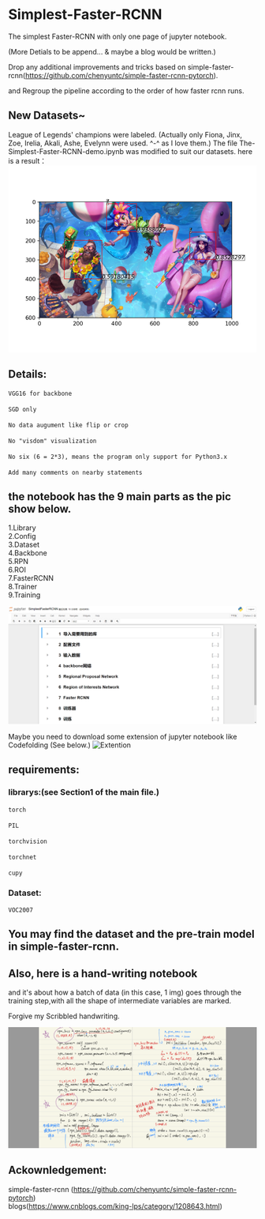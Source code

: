 # Simplest-Faster-RCNN
The simplest Faster-RCNN with only one page of jupyter notebook.

(More Detials to be append... & maybe a blog would be written.)

Drop any additional improvements and tricks based on simple-faster-rcnn(https://github.com/chenyuntc/simple-faster-rcnn-pytorch).

and Regroup the pipeline according to the order of how faster rcnn runs.

## New Datasets~
League of Legends' champions were labeled. (Actually only Fiona, Jinx, Zoe, Irelia, Akali, Ashe, Evelynn were used. ^-^ as I love them.)
The file The-Simplest-Faster-RCNN-demo.ipynb was modified to suit our datasets. here is a result：
![result](https://github.com/cmd23333/The-Simplest-Faster-RCNN/blob/master/imgs/result.png)

## Details:

    VGG16 for backbone

    SGD only
    
    No data augument like flip or crop
    
    No "visdom" visualization
    
    No six (6 = 2*3), means the program only support for Python3.x
    
    Add many comments on nearby statements
     
## the notebook has the 9 main parts as the pic show below.

1.Library<br>
2.Config<br>
3.Dataset<br>
4.Backbone<br>
5.RPN<br>
6.ROI<br>
7.FasterRCNN<br>
8.Trainer<br>
9.Training<br>

![notebook](https://github.com/cmd23333/The-Simplest-Faster-RCNN/blob/master/imgs/fileLook.png)


Maybe you need to download some extension of jupyter notebook like Codefolding (See below.)
![Extention](https://images.gitee.com/uploads/images/2020/0325/211646_78e5f010_5361668.png)
## requirements:

### librarys:(see Section1 of the main file.)

    torch
    
    PIL
    
    torchvision
    
    torchnet
    
    cupy

### Dataset:

    VOC2007

## You may find the dataset and the pre-train model in simple-faster-rcnn.

## Also, here is a hand-writing notebook 
   and it's about how a batch of data (in this case, 1 img) goes through the training step,with all the shape of intermediate variables are marked.
   
   Forgive my Scribbled handwriting.

![notes](https://github.com/cmd23333/The-Simplest-Faster-RCNN/blob/master/imgs/notesLook.png)

## Ackownledgement:
simple-faster-rcnn (https://github.com/chenyuntc/simple-faster-rcnn-pytorch)<br>
blogs(https://www.cnblogs.com/king-lps/category/1208643.html)<br>
